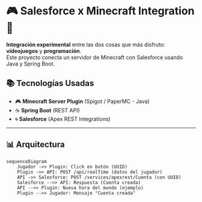 # 🎮 Salesforce x Minecraft Integration 🚀

**Integración experimental** entre las dos cosas que más disfruto: **videojuegos** y **programación**.  
Este proyecto conecta un servidor de Minecraft con Salesforce usando Java y Spring Boot.

## 📚 Tecnologías Usadas

- 🎮 **Minecraft Server Plugin** (Spigot / PaperMC - Java)
- ☕ **Spring Boot** (REST API)
- 🌀 **Salesforce** (Apex REST Integrations)

---

## 📊 Arquitectura

```mermaid
sequenceDiagram
    Jugador ->> Plugin: Click en botón (UUID)
    Plugin ->> API: POST /api/realTime (datos del jugador)
    API ->> Salesforce: POST /services/apexrest/Cuenta (con UUID)
    Salesforce -->> API: Respuesta (Cuenta creada)
    API -->> Plugin: Nueva hora del mundo (ejemplo)
    Plugin -->> Jugador: Mensaje "Cuenta creada"
